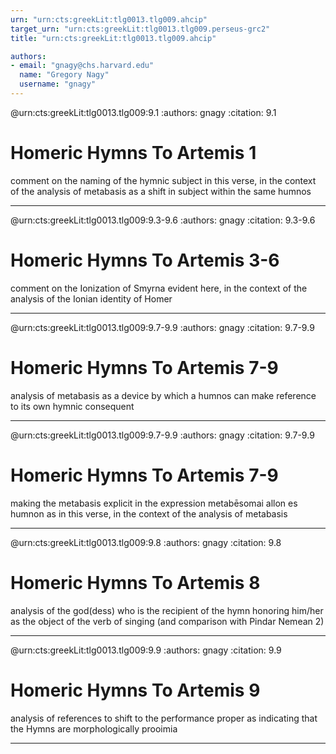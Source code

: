```yaml
---
urn: "urn:cts:greekLit:tlg0013.tlg009.ahcip"
target_urn: "urn:cts:greekLit:tlg0013.tlg009.perseus-grc2"
title: "urn:cts:greekLit:tlg0013.tlg009.ahcip"

authors:
- email: "gnagy@chs.harvard.edu"
  name: "Gregory Nagy"
  username: "gnagy"
---
```


@urn:cts:greekLit:tlg0013.tlg009:9.1
:authors: gnagy
:citation: 9.1


# Homeric Hymns To Artemis 1

<p>comment on the naming of the hymnic subject in this verse, in the context of the analysis of metabasis as a shift in subject within the same humnos</p>

---

@urn:cts:greekLit:tlg0013.tlg009:9.3-9.6
:authors: gnagy
:citation: 9.3-9.6


# Homeric Hymns To Artemis 3-6

<p>comment on the Ionization of Smyrna evident here, in the context of the analysis of the Ionian identity of Homer</p>

---

@urn:cts:greekLit:tlg0013.tlg009:9.7-9.9
:authors: gnagy
:citation: 9.7-9.9


# Homeric Hymns To Artemis 7-9

<p>analysis of metabasis as a device by which a humnos can make reference to its own hymnic consequent</p>

---

@urn:cts:greekLit:tlg0013.tlg009:9.7-9.9
:authors: gnagy
:citation: 9.7-9.9


# Homeric Hymns To Artemis 7-9

<p>making the metabasis explicit in the expression metabēsomai allon es humnon as in this verse, in the context of the analysis of metabasis</p>

---

@urn:cts:greekLit:tlg0013.tlg009:9.8
:authors: gnagy
:citation: 9.8


# Homeric Hymns To Artemis 8

<p>analysis of the god(dess) who is the recipient of the hymn honoring him/her as the object of the verb of singing (and comparison with Pindar Nemean 2)</p>

---

@urn:cts:greekLit:tlg0013.tlg009:9.9
:authors: gnagy
:citation: 9.9


# Homeric Hymns To Artemis 9

<p>analysis of references to shift to the performance proper as indicating that the Hymns are morphologically prooimia</p>

---

